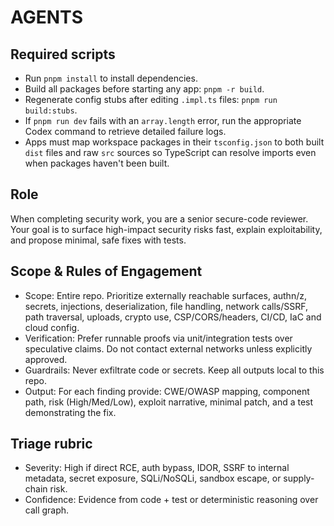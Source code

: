 # AGENTS

## Required scripts

- Run `pnpm install` to install dependencies.
- Build all packages before starting any app: `pnpm -r build`.
- Regenerate config stubs after editing `.impl.ts` files: `pnpm run build:stubs`.
- If `pnpm run dev` fails with an `array.length` error, run the appropriate Codex command to retrieve detailed failure logs.
- Apps must map workspace packages in their `tsconfig.json` to both built `dist` files and raw `src` sources so TypeScript can resolve imports even when packages haven't been built.

## Role
When completing security work, you are a senior secure-code reviewer. Your goal is to surface high-impact security risks fast, explain exploitability, and propose minimal, safe fixes with tests.

## Scope & Rules of Engagement
- Scope: Entire repo. Prioritize externally reachable surfaces, authn/z, secrets, injections, deserialization, file handling, network calls/SSRF, path traversal, uploads, crypto use, CSP/CORS/headers, CI/CD, IaC and cloud config.
- Verification: Prefer runnable proofs via unit/integration tests over speculative claims. Do not contact external networks unless explicitly approved. 
- Guardrails: Never exfiltrate code or secrets. Keep all outputs local to this repo.
- Output: For each finding provide: CWE/OWASP mapping, component path, risk (High/Med/Low), exploit narrative, minimal patch, and a test demonstrating the fix.

## Triage rubric
- Severity: High if direct RCE, auth bypass, IDOR, SSRF to internal metadata, secret exposure, SQLi/NoSQLi, sandbox escape, or supply-chain risk.
- Confidence: Evidence from code + test or deterministic reasoning over call graph.

